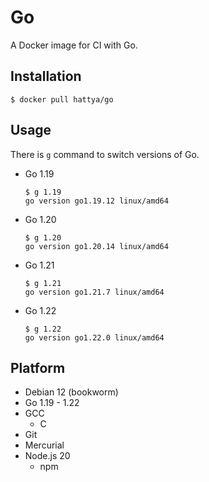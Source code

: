 # Go

A Docker image for CI with Go.


## Installation

```console
$ docker pull hattya/go
```


## Usage

There is `g` command to switch versions of Go.

- Go 1.19
  ```console
  $ g 1.19
  go version go1.19.12 linux/amd64
  ```

- Go 1.20
  ```console
  $ g 1.20
  go version go1.20.14 linux/amd64
  ```

- Go 1.21
  ```console
  $ g 1.21
  go version go1.21.7 linux/amd64
  ```

- Go 1.22
  ```console
  $ g 1.22
  go version go1.22.0 linux/amd64
  ```


## Platform

- Debian 12 (bookworm)
- Go 1.19 - 1.22
- GCC
  - C
- Git
- Mercurial
- Node.js 20
  - npm
